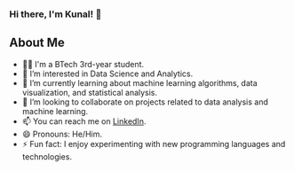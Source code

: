 ### Hi there, I'm Kunal! 👋

## About Me
- 👨‍🎓 I'm a BTech 3rd-year student.
- 👀 I’m interested in Data Science and Analytics.
- 🌱 I’m currently learning about machine learning algorithms, data visualization, and statistical analysis.
- 💼 I’m looking to collaborate on projects related to data analysis and machine learning.
- 📫 You can reach me on [LinkedIn](https://www.linkedin.com/in/dharpure-kunal/).
- 😄 Pronouns: He/Him.
- ⚡ Fun fact: I enjoy experimenting with new programming languages and technologies.

<!-- Feel free to customize the sections and add more details about yourself! -->

